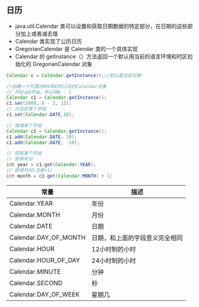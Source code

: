 ## 日历
- java.util.Calendar 类可以设置和获取日期数据的特定部分，在日期的这些部分加上或者减去值
- Calendar 类实现了公历日历
- GregorianCalendar 是 Calendar 类的一个具体实现
- Calendar 的 getInstance（）方法返回一个默认用当前的语言环境和时区初始化的 GregorianCalendar 对象
```java
Calendar c = Calendar.getInstance();//默认是当前日期

//创建一个代表2009年6月12日的Calendar对象
// 月份从0开始，所以用6 - 1
Calendar c1 = Calendar.getInstance();
c1.set(2009, 6 - 1, 12);
// 只设定某个字段
c1.set(Calendar.DATE,10);

// 增减某个字段
Calendar c1 = Calendar.getInstance();
c1.add(Calendar.DATE, 10);
c1.add(Calendar.DATE, -10);

// 获取某个字段
// 获得年份
int year = c1.get(Calendar.YEAR);
// 获得月份(注意+1)
int month = c1.get(Calendar.MONTH) + 1;
```
常量|描述
--|--
Calendar.YEAR|年份
Calendar.MONTH|月份
Calendar.DATE|日期
Calendar.DAY_OF_MONTH|日期，和上面的字段意义完全相同
Calendar.HOUR|12小时制的小时
Calendar.HOUR_OF_DAY|24小时制的小时
Calendar.MINUTE|分钟
Calendar.SECOND|秒
Calendar.DAY_OF_WEEK|星期几
